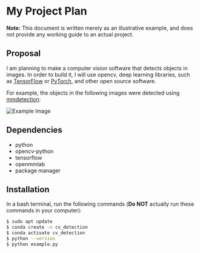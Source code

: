 # My Project Plan 

**Note:** This document is written merely as an illustrative example, and does not provide any working guide to an actual project.

## Proposal 

I am planning to make a computer vision software that detects objects in images. In order to build it, I will use opencv, deep learning libraries, such as [TensorFlow](https://www.tensorflow.org/) or [PyTorch](https://pytorch.org/), and other open source software.

For example, the objects in the following images were detected using [mmdetection](https://github.com/open-mmlab/mmdetection):

![Example Image](https://user-images.githubusercontent.com/12907710/137271636-56ba1cd2-b110-4812-8221-b4c120320aa9.png)

## Dependencies 

* python
* opencv-python 
* tensorflow
* openmmlab
* package manager

## Installation

In a bash terminal, run the following commands (**Do NOT** actually run these commands in your computer):

```bash
$ sudo apt update
$ conda create -n cv_detection
$ conda activate cv_detection
$ python --version
$ python example.py
```
